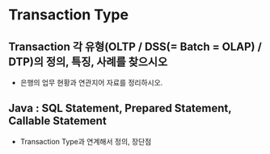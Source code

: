 # Transaction Type

## Transaction 각 유형(OLTP / DSS(= Batch = OLAP) / DTP)의 정의, 특징, 사례를 찾으시오

- 은행의 업무 현황과 연관지어 자료를 정리하시오.


## Java : SQL Statement, Prepared Statement, Callable Statement

- Transaction Type과 연계해서 정의, 장단점
